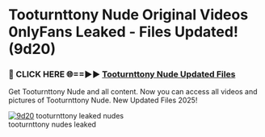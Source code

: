 # Tooturnttony Nude Original Videos 0nlyFans Leaked - Files Updated! (9d20)

<h3>🔴 CLICK HERE 🌐==►► <a href="https://tinyurl.com/5h6xmrr3" rel="nofollow">Tooturnttony Nude Updated Files</a></h3>

Get Tooturnttony Nude and all content. Now you can access all videos and pictures of Tooturnttony Nude. New Updated Files 2025!

[![9d20](https://i.imgur.com/KVD873Z.gif)](https://tinyurl.com/5h6xmrr3)
tooturnttony leaked nudes<br>
tooturnttony nudes leaked